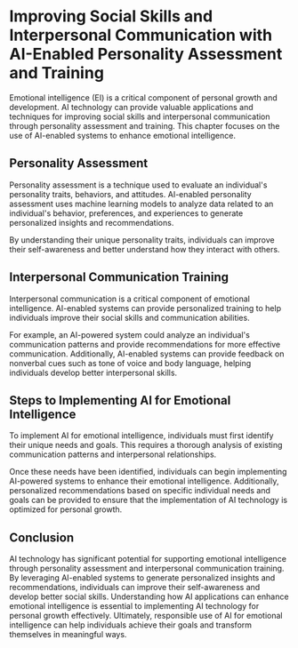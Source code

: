 Improving Social Skills and Interpersonal Communication with AI-Enabled Personality Assessment and Training
=================================================================================================================================================================================

Emotional intelligence (EI) is a critical component of personal growth and development. AI technology can provide valuable applications and techniques for improving social skills and interpersonal communication through personality assessment and training. This chapter focuses on the use of AI-enabled systems to enhance emotional intelligence.

Personality Assessment
----------------------

Personality assessment is a technique used to evaluate an individual's personality traits, behaviors, and attitudes. AI-enabled personality assessment uses machine learning models to analyze data related to an individual's behavior, preferences, and experiences to generate personalized insights and recommendations.

By understanding their unique personality traits, individuals can improve their self-awareness and better understand how they interact with others.

Interpersonal Communication Training
------------------------------------

Interpersonal communication is a critical component of emotional intelligence. AI-enabled systems can provide personalized training to help individuals improve their social skills and communication abilities.

For example, an AI-powered system could analyze an individual's communication patterns and provide recommendations for more effective communication. Additionally, AI-enabled systems can provide feedback on nonverbal cues such as tone of voice and body language, helping individuals develop better interpersonal skills.

Steps to Implementing AI for Emotional Intelligence
---------------------------------------------------

To implement AI for emotional intelligence, individuals must first identify their unique needs and goals. This requires a thorough analysis of existing communication patterns and interpersonal relationships.

Once these needs have been identified, individuals can begin implementing AI-powered systems to enhance their emotional intelligence. Additionally, personalized recommendations based on specific individual needs and goals can be provided to ensure that the implementation of AI technology is optimized for personal growth.

Conclusion
----------

AI technology has significant potential for supporting emotional intelligence through personality assessment and interpersonal communication training. By leveraging AI-enabled systems to generate personalized insights and recommendations, individuals can improve their self-awareness and develop better social skills. Understanding how AI applications can enhance emotional intelligence is essential to implementing AI technology for personal growth effectively. Ultimately, responsible use of AI for emotional intelligence can help individuals achieve their goals and transform themselves in meaningful ways.
